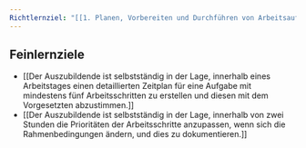 ```yaml
---
Richtlernziel: "[[1. Planen, Vorbereiten und Durchführen von Arbeitsaufgaben in Abstimmung mit den kundenspezifischen Geschäfts- und Leistungsprozessen]]"
---
```

## Feinlernziele
- [[Der Auszubildende ist selbstständig in der Lage, innerhalb eines Arbeitstages einen detaillierten Zeitplan für eine Aufgabe mit mindestens fünf Arbeitsschritten zu erstellen und diesen mit dem Vorgesetzten abzustimmen.]]
- [[Der Auszubildende ist selbstständig in der Lage, innerhalb von zwei Stunden die Prioritäten der Arbeitsschritte anzupassen, wenn sich die Rahmenbedingungen ändern, und dies zu dokumentieren.]]